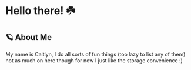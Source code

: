 # Hello there! ☘️

## 🪐 About Me
My name is Caitlyn, I do all sorts of fun things (too lazy to list any of them) not as much on here though for now I just like the storage convenience :)
